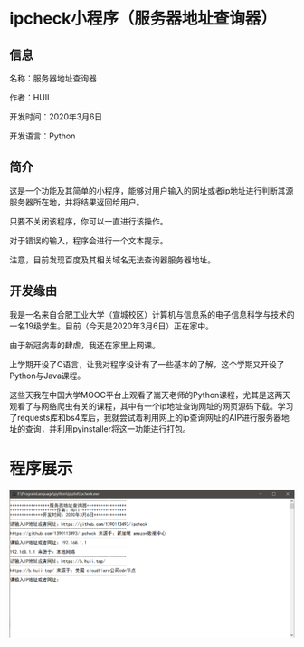 # ipcheck小程序（服务器地址查询器）

## 信息

名称：服务器地址查询器

作者：HUII

开发时间：2020年3月6日

开发语言：Python

## 简介

这是一个功能及其简单的小程序，能够对用户输入的网址或者ip地址进行判断其源服务器所在地，并将结果返回给用户。

只要不关闭该程序，你可以一直进行该操作。

对于错误的输入，程序会进行一个文本提示。

注意，目前发现百度及其相关域名无法查询器服务器地址。

## 开发缘由

我是一名来自合肥工业大学（宣城校区）计算机与信息系的电子信息科学与技术的一名19级学生。目前（今天是2020年3月6日）正在家中。

由于新冠病毒的肆虐，我还在家里上网课。

上学期开设了C语言，让我对程序设计有了一些基本的了解，这个学期又开设了Python与Java课程。

这些天我在中国大学MOOC平台上观看了嵩天老师的Python课程，尤其是这两天观看了与网络爬虫有关的课程，其中有一个ip地址查询网址的网页源码下载。学习了requests库和bs4库后，我就尝试着利用网上的ip查询网址的AIP进行服务器地址的查询，并利用pyinstaller将这一功能进行打包。

# 程序展示

![](https://github.com/1390113493/ipcheck/blob/master/1583507142489.png?raw=true)
